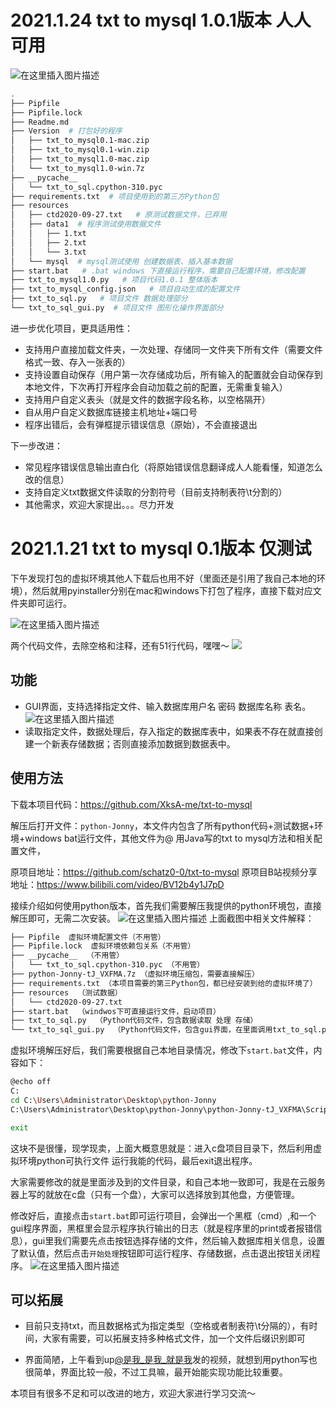 # 2021.1.24  txt to mysql 1.0.1版本  人人可用

![在这里插入图片描述](https://img-blog.csdnimg.cn/88255dc400434ad4803fbaae3c3d721a.png)
```bash
.
├── Pipfile  
├── Pipfile.lock
├── Readme.md  
├── Version  # 打包好的程序
│   ├── txt_to_mysql0.1-mac.zip
│   ├── txt_to_mysql0.1-win.zip
│   ├── txt_to_mysql1.0-mac.zip
│   └── txt_to_mysql1.0-win.7z
├── __pycache__
│   └── txt_to_sql.cpython-310.pyc
├── requirements.txt  # 项目使用到的第三方Python包
├── resources  
│   ├── ctd2020-09-27.txt   # 原测试数据文件，已弃用
│   ├── data1  # 程序测试使用数据文件
│   │   ├── 1.txt
│   │   ├── 2.txt
│   │   └── 3.txt
│   └── mysql  # mysql测试使用 创建数据表、插入基本数据
├── start.bat   # .bat windows 下直接运行程序，需要自己配置环境，修改配置
├── txt_to_mysql1.0.py   # 项目代码1.0.1 整体版本
├── txt_to_mysql_config.json   # 项目自动生成的配置文件
├── txt_to_sql.py   # 项目文件 数据处理部分
└── txt_to_sql_gui.py  # 项目文件 图形化操作界面部分
```



进一步优化项目，更具适用性：
- 支持用户直接加载文件夹，一次处理、存储同一文件夹下所有文件（需要文件格式一致、存入一张表的）
- 支持设置自动保存（用户第一次存储成功后，所有输入的配置就会自动保存到本地文件，下次再打开程序会自动加载之前的配置，无需重复输入）
- 支持用户自定义表头（就是文件的数据字段名称，以空格隔开）
- 自从用户自定义数据库链接主机地址+端口号
- 程序出错后，会有弹框提示错误信息（原始），不会直接退出

下一步改进：
- 常见程序错误信息输出直白化（将原始错误信息翻译成人人能看懂，知道怎么改的信息）
- 支持自定义txt数据文件读取的分割符号（目前支持制表符\t分割的）
- 其他需求，欢迎大家提出。。。尽力开发


# 2021.1.21  txt to mysql 0.1版本  仅测试

下午发现打包的虚拟环境其他人下载后也用不好（里面还是引用了我自己本地的环境），然后就用pyinstaller分别在mac和windows下打包了程序，直接下载对应文件夹即可运行。

![在这里插入图片描述](https://img-blog.csdnimg.cn/6261fd9a387d4f959cdea8e6f6f88784.png)


两个代码文件，去除空格和注释，还有51行代码，嘿嘿～
![](https://img-blog.csdnimg.cn/317b240fd2d64b15baee5c7149c7542f.png)
## 功能
- GUI界面，支持选择指定文件、输入数据库用户名 密码 数据库名称 表名。
![在这里插入图片描述](https://img-blog.csdnimg.cn/45f59e8e3e7b4faf96eefbd493b811b3.png)
- 读取指定文件，数据处理后，存入指定的数据库表中，如果表不存在就直接创建一个新表存储数据；否则直接添加数据到数据表中。

## 使用方法
下载本项目代码：https://github.com/XksA-me/txt-to-mysql

解压后打开文件：`python-Jonny`，本文件内包含了所有python代码+测试数据+环境+windows bat运行文件，其他文件为@ 用Java写的txt to mysql方法和相关配置文件，

原项目地址：https://github.com/schatz0-0/txt-to-mysql
原项目B站视频分享地址：https://www.bilibili.com/video/BV12b4y1J7pD

接续介绍如何使用python版本，首先我们需要解压我提供的python环境包，直接解压即可，无需二次安装。
![在这里插入图片描述](https://img-blog.csdnimg.cn/ac702adda50b4d59a878efac99215fc2.png)
上面截图中相关文件解释：
```bash
├── Pipfile  虚拟环境配置文件（不用管）
├── Pipfile.lock  虚拟环境依赖包关系（不用管）
├── __pycache__  （不用管）
│   └── txt_to_sql.cpython-310.pyc （不用管）
├── python-Jonny-tJ_VXFMA.7z （虚拟环境压缩包，需要直接解压）
├── requirements.txt （本项目需要的第三Python包，都已经安装到给的虚拟环境了）
├── resources  （测试数据）
│   └── ctd2020-09-27.txt
├── start.bat  （windwos下可直接运行文件，启动项目）
├── txt_to_sql.py  （Python代码文件，包含数据读取 处理 存储）
└── txt_to_sql_gui.py  （Python代码文件，包含gui界面，在里面调用txt_to_sql.py文件，所以只用运行本文件即可）
```

虚拟环境解压好后，我们需要根据自己本地目录情况，修改下`start.bat`文件，内容如下：
```bash
@echo off
C:
cd C:\Users\Administrator\Desktop\python-Jonny
C:\Users\Administrator\Desktop\python-Jonny\python-Jonny-tJ_VXFMA\Scripts\python txt_to_sql_gui.py

exit
```
这块不是很懂，现学现卖，上面大概意思就是：进入c盘项目目录下，然后利用虚拟环境python可执行文件 运行我能的代码，最后exit退出程序。

大家需要修改的就是里面涉及到的文件目录，和自己本地一致即可，我是在云服务器上写的就放在c盘（只有一个盘），大家可以选择放到其他盘，方便管理。

修改好后，直接点击`start.bat`即可运行项目，会弹出一个黑框（cmd）,和一个gui程序界面，黑框里会显示程序执行输出的日志（就是程序里的print或者报错信息），gui里我们需要先点击按钮选择存储的文件，然后输入数据库相关信息，设置了默认值，然后点击`开始处理`按钮即可运行程序、存储数据，点击退出按钮关闭程序。
![在这里插入图片描述](https://img-blog.csdnimg.cn/b24b7d605d1e47ecba0f70d415bb79c0.png)
## 可以拓展
- 目前只支持txt，而且数据格式为指定类型（空格或者制表符\t分隔的），有时间，大家有需要，可以拓展支持多种格式文件，加一个文件后缀识别即可

- 界面简陋，上午看到up[@是我_是我_就是我](https://space.bilibili.com/40742726)发的视频，就想到用python写也很简单，界面比较一般，不过工具嘛，最开始能实现功能比较重要。

本项目有很多不足和可以改进的地方，欢迎大家进行学习交流～

